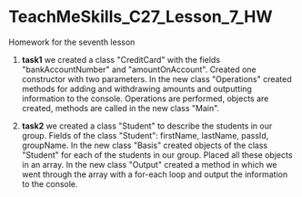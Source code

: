 # TeachMeSkills_C27_Lesson_7_HW
Homework for the seventh lesson 

1. **task1** we created a class "CreditCard" with the fields "bankAccountNumber" and "amountOnAccount". Created one constructor with two parameters. In the new class "Operations" created methods for adding and withdrawing amounts and outputting information to the console. Operations are performed, objects are created, methods are called in the new class "Main".

3. **task2** we created a class "Student" to describe the students in our group. Fields of the class "Student": firstName, lastName, passId, groupName. In the new class "Basis" created objects of the class "Student" for each of the students in our group. Placed all these objects in an array. In the new class "Output" created a method in which we went through the array with a for-each loop and output the information to the console. 
